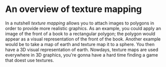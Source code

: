 # An overview of texture mapping

In a nutshell _texture mapping_ allows you to attach images to polygons in order to provide more realistic graphics. As an example, you could apply an image of the front of a book to a rectangular polygon; the polygon would appear as a visual representation of the front of the book. Another example would be to take a map of earth and texture map it to a sphere. You then have a 3D visual representation of earth. Nowdays, texture maps are used everywhere in 3D graphics, you're gonna have a hard time finding a game that doest use textures.